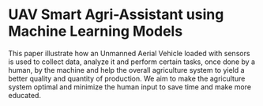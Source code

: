 # UAV Smart Agri-Assistant using Machine Learning Models
This paper illustrate
how an Unmanned Aerial Vehicle loaded with sensors is used to
collect data, analyze it and perform certain tasks, once done by
a human, by the machine and help the overall agriculture system
to yield a better quality and quantity of production. We aim to
make the agriculture system optimal and minimize the human
input to save time and make more educated.

